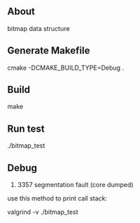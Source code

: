 ## About
bitmap data structure

## Generate Makefile
cmake -DCMAKE_BUILD_TYPE=Debug .

## Build
make

## Run test

./bitmap_test

## Debug

1. 3357 segmentation fault (core dumped)

  use this method to print call stack:

   valgrind -v ./bitmap_test
  
   
